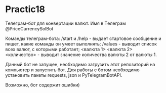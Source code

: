 # Practic18
Телеграм-бот для конвертации валют. 
Имя в Tелеграм @PriceCurrencySolBot

Команды телеграм-бота:
/start и /help - выдает стартовое сообщение и пишет, какие команды он умеет выполнять;
/values - выводит список всех валют, с которыми работает;
<валюта 1> <валюта 2> <количество> - выводит значение количества валюты 2 от валюты 1.

Данный бот не запущен, необходимо загрузить этот репозиторий на компьютер и запустить бот. Для работы с ботом необходимо установить пакеты requests, json и PyTelegramBotAPI.

Возможно, бот содержит ошибки)
